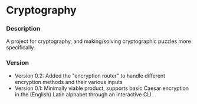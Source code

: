 # Cryptography

### Description
A project for cryptography, and making/solving cryptographic puzzles more specifically. 

### Version
- Version 0.2: Added the "encryption router" to handle different encryption methods and their various inputs
- Version 0.1: Minimally viable product, supports basic Caesar encryption in the (English) Latin alphabet through an interactive CLI.
